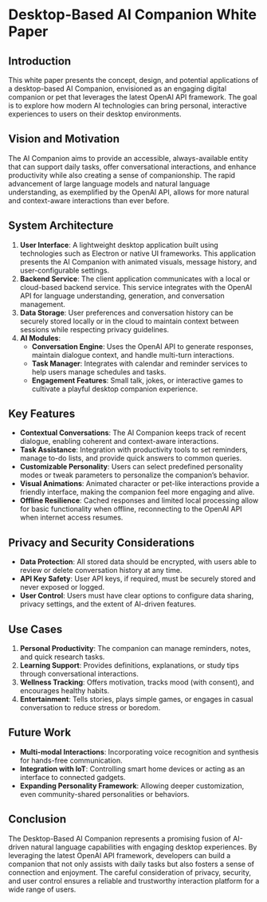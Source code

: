 # Desktop-Based AI Companion White Paper

## Introduction

This white paper presents the concept, design, and potential applications of a desktop-based AI Companion, envisioned as an engaging digital companion or pet that leverages the latest OpenAI API framework. The goal is to explore how modern AI technologies can bring personal, interactive experiences to users on their desktop environments.

## Vision and Motivation

The AI Companion aims to provide an accessible, always-available entity that can support daily tasks, offer conversational interactions, and enhance productivity while also creating a sense of companionship. The rapid advancement of large language models and natural language understanding, as exemplified by the OpenAI API, allows for more natural and context-aware interactions than ever before.

## System Architecture

1. **User Interface**: A lightweight desktop application built using technologies such as Electron or native UI frameworks. This application presents the AI Companion with animated visuals, message history, and user-configurable settings.
2. **Backend Service**: The client application communicates with a local or cloud-based backend service. This service integrates with the OpenAI API for language understanding, generation, and conversation management. 
3. **Data Storage**: User preferences and conversation history can be securely stored locally or in the cloud to maintain context between sessions while respecting privacy guidelines.
4. **AI Modules**:
   - **Conversation Engine**: Uses the OpenAI API to generate responses, maintain dialogue context, and handle multi-turn interactions.
   - **Task Manager**: Integrates with calendar and reminder services to help users manage schedules and tasks.
   - **Engagement Features**: Small talk, jokes, or interactive games to cultivate a playful desktop companion experience.

## Key Features

- **Contextual Conversations**: The AI Companion keeps track of recent dialogue, enabling coherent and context-aware interactions.
- **Task Assistance**: Integration with productivity tools to set reminders, manage to-do lists, and provide quick answers to common queries.
- **Customizable Personality**: Users can select predefined personality modes or tweak parameters to personalize the companion’s behavior.
- **Visual Animations**: Animated character or pet-like interactions provide a friendly interface, making the companion feel more engaging and alive.
- **Offline Resilience**: Cached responses and limited local processing allow for basic functionality when offline, reconnecting to the OpenAI API when internet access resumes.

## Privacy and Security Considerations

- **Data Protection**: All stored data should be encrypted, with users able to review or delete conversation history at any time.
- **API Key Safety**: User API keys, if required, must be securely stored and never exposed or logged.
- **User Control**: Users must have clear options to configure data sharing, privacy settings, and the extent of AI-driven features.

## Use Cases

1. **Personal Productivity**: The companion can manage reminders, notes, and quick research tasks.
2. **Learning Support**: Provides definitions, explanations, or study tips through conversational interactions.
3. **Wellness Tracking**: Offers motivation, tracks mood (with consent), and encourages healthy habits.
4. **Entertainment**: Tells stories, plays simple games, or engages in casual conversation to reduce stress or boredom.

## Future Work

- **Multi-modal Interactions**: Incorporating voice recognition and synthesis for hands-free communication.
- **Integration with IoT**: Controlling smart home devices or acting as an interface to connected gadgets.
- **Expanding Personality Framework**: Allowing deeper customization, even community-shared personalities or behaviors.

## Conclusion

The Desktop-Based AI Companion represents a promising fusion of AI-driven natural language capabilities with engaging desktop experiences. By leveraging the latest OpenAI API framework, developers can build a companion that not only assists with daily tasks but also fosters a sense of connection and enjoyment. The careful consideration of privacy, security, and user control ensures a reliable and trustworthy interaction platform for a wide range of users.

